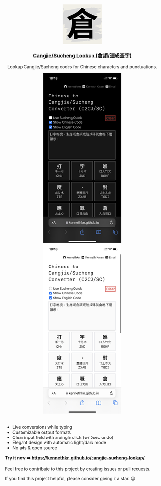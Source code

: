 <div align="center">
  <img src="favicon.ico" width="128" height="128" alt="App Icon" />
  <h3>
    <a href="https://kennethkn.github.io/cangjie-sucheng-lookup/">
      Cangjie/Sucheng Lookup (倉頡/速成查字)
    </a>
  </h3>
  <p>
    Lookup Cangjie/Sucheng codes for Chinese characters and punctuations.
  </p>
  <img src="./screenshot/dark.jpeg" alt="App Preview (Dark)" width="256" />
  <img src="./screenshot/light.jpeg" alt="App Preview (Light)" width="256" />
</div>

<br>

- Live conversions while typing
- Customizable output formats
- Clear input field with a single click (w/ 5sec undo)
- Elegant design with automatic light/dark mode
- No ads & open source

**Try it now :arrow_right: <https://kennethkn.github.io/cangjie-sucheng-lookup/>**

Feel free to contribute to this project by creating issues or pull requests.

If you find this project helpful, please consider giving it a star. :wink:

